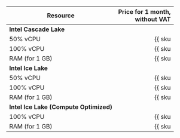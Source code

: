 | Resource      | Price for 1 month,<br>without VAT              |
|---------------|-----------------------------------------------:|
| **Intel Cascade Lake**                                         |
| 50% vCPU      | {{ sku|USD|mdb.kafka.kraft.v2.cpu.c50|month|string }}    | 
| 100% vCPU     | {{ sku|USD|mdb.kafka.kraft.v2.cpu.c100|month|string }}  | 
| RAM (for 1 GB) | {{ sku|USD|mdb.kafka.kraft.v2.ram|month|string }} | 
| **Intel Ice Lake**                                      |
| 50% vCPU      | {{ sku|USD|mdb.kafka.kraft.v3.cpu.c50|month|string }}  |
| 100% vCPU     | {{ sku|USD|mdb.kafka.kraft.v3.cpu.c100|month|string }}  |
| RAM (for 1 GB) | {{ sku|USD|mdb.kafka.kraft.v3.ram|month|string }} |
| **Intel Ice Lake (Compute Optimized)**                  |
| 100% vCPU | {{ sku|USD|mdb.kafka.kraft.highfreq-v3.cpu.c100|month|string }}      |
| RAM (for 1 GB) | {{ sku|USD|mdb.kafka.kraft.highfreq-v3.ram|month|string }} |
